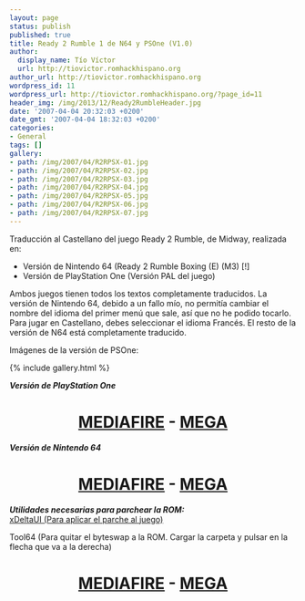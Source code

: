 ```yaml
---
layout: page
status: publish
published: true
title: Ready 2 Rumble 1 de N64 y PSOne (V1.0)
author:
  display_name: Tío Víctor
  url: http://tiovictor.romhackhispano.org
author_url: http://tiovictor.romhackhispano.org
wordpress_id: 11
wordpress_url: http://tiovictor.romhackhispano.org/?page_id=11
header_img: /img/2013/12/Ready2RumbleHeader.jpg
date: '2007-04-04 20:32:03 +0200'
date_gmt: '2007-04-04 18:32:03 +0200'
categories:
- General
tags: []
gallery:
- path: /img/2007/04/R2RPSX-01.jpg
- path: /img/2007/04/R2RPSX-02.jpg
- path: /img/2007/04/R2RPSX-03.jpg
- path: /img/2007/04/R2RPSX-04.jpg
- path: /img/2007/04/R2RPSX-05.jpg
- path: /img/2007/04/R2RPSX-06.jpg
- path: /img/2007/04/R2RPSX-07.jpg
---
```

Traducción al Castellano del juego Ready 2 Rumble, de Midway, realizada en:  
- Versión de Nintendo 64 (Ready 2 Rumble Boxing (E) (M3) [!]  
- Versión de PlayStation One (Versión PAL del juego)

Ambos juegos tienen todos los textos completamente traducidos. La versión de Nintendo 64, 
debido a un fallo mío, no permitía cambiar el nombre del idioma del primer menú que sale, 
así que no he podido tocarlo. Para jugar en Castellano, debes seleccionar el idioma Francés. 
El resto de la versión de N64 está completamente traducido.

Imágenes de la versión de PSOne:

{% include gallery.html %}

_**Versión de PlayStation One**_

<h1 style="text-align: center;"><strong><a href="http://www.mediafire.com/download/a3t3ol5dakefqa8/Ready2Rumble-PSX-PAL.7z">MEDIAFIRE</a> - 
<a href="https://mega.nz/#!AR8xGDBD!cvqDLrhR9Y9eDCGo_W4Lf-x9ajylpxfjZ3HVLdjdVIQ">MEGA</a></strong></h1>

_**Versión de Nintendo 64**_

<h1 style="text-align: center;"><strong><a href="http://www.mediafire.com/download/mdfdpl2up3j1cmi/Ready2Rumble-N64-%28E%29%28M3%29%5B%21%5D.7z">MEDIAFIRE</a> - 
<a href="https://mega.nz/#!tRkmGCzI!zI7qEuUqQ4DaM2rN9kM3zTcKrjXQvvKRm7ssJ2d0GyA">MEGA</a></strong></h1>

_**Utilidades necesarias para parchear la ROM:**_  
[xDeltaUI (Para aplicar el parche al juego)](http://www.romhacking.net/utilities/598/)

Tool64 (Para quitar el byteswap a la ROM. Cargar la carpeta y pulsar en la flecha que va a la derecha)

<h1 style="text-align: center;"><strong><a href="http://www.mediafire.com/download/5z5e3813mdqp8tm/Tool64_v1.11Beta1.zip">MEDIAFIRE</a> - <a href="https://mega.nz/#!sZM3EaaL!6VxPMLqdJ4L1eCnqqiMkNaYB0Xr0e9L3tOKe9y8eXHI">MEGA</a></strong></h1>
